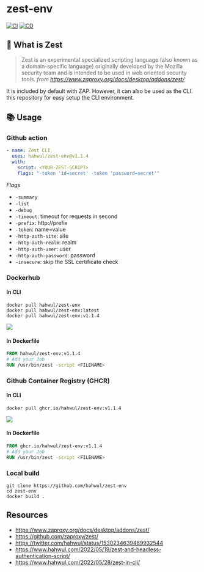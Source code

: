 # zest-env
[![CI](https://github.com/hahwul/zest-env/actions/workflows/docker.yml/badge.svg)](https://github.com/hahwul/zest-env/actions/workflows/docker.yml)
[![CD](https://github.com/hahwul/zest-env/actions/workflows/docker-publish.yml/badge.svg)](https://github.com/hahwul/zest-env/actions/workflows/docker-publish.yml)

## 🤔 What is Zest
> Zest is an experimental specialized scripting language (also known as a domain-specific language) originally developed by the Mozilla security team and is intended to be used in web oriented security tools.
*from https://www.zaproxy.org/docs/desktop/addons/zest/*

It is included by default with ZAP. However, it can also be used as the CLI. this repository for easy setup the CLI environment.

## 📚 Usage
### Github action
```yaml
- name: Zest CLI
  uses: hahwul/zest-env@v1.1.4
  with:
    script: <YOUR-ZEST-SCRIPT>
    flags: "-token 'id=secret' -token 'password=secret'"
```

*Flags*
- `-summary`
- `-list`
- `-debug`
- `-timeout`: timeout for requests in second
- `-prefix`: http://prefix
- `-token`: name=value
- `-http-auth-site`: site
- `-http-auth-realm`: realm
- `-http-auth-user`: user
- `-http-auth-password`: password
- `-insecure`: skip the SSL certificate check

### Dockerhub
#### In CLI
```
docker pull hahwul/zest-env
docker pull hahwul/zest-env:latest
docker pull hahwul/zest-env:v1.1.4
```
![](https://user-images.githubusercontent.com/13212227/170864242-bebfa421-21cc-4f27-8077-230fdfe47202.png)

#### In Dockerfile
```dockerfile
FROM hahwul/zest-env:v1.1.4
# Add your Job
RUN /usr/bin/zest -script <FILENAME>
```

### Github Container Registry (GHCR)
#### In CLI
```
docker pull ghcr.io/hahwul/zest-env:v1.1.4
```
![](https://user-images.githubusercontent.com/13212227/170864338-f557b07c-9dc0-4500-84b4-13a86c5411da.png)

#### In Dockerfile
```dockerfile
FROM ghcr.io/hahwul/zest-env:v1.1.4
# Add your Job
RUN /usr/bin/zest -script <FILENAME>
```

### Local build
```
git clone https://github.com/hahwul/zest-env
cd zest-env
docker build .
```

## Resources
- https://www.zaproxy.org/docs/desktop/addons/zest/
- https://github.com/zaproxy/zest/
- https://twitter.com/hahwul/status/1530234639469932544
- https://www.hahwul.com/2022/05/19/zest-and-headless-authentication-script/
- https://www.hahwul.com/2022/05/28/zest-in-cli/
